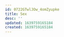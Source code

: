 ```yaml
---
id: 0722GTwlJOw_4omZyupke
title: Sex
desc: ''
updated: 1639759165184
created: 1639759165184
---
```


